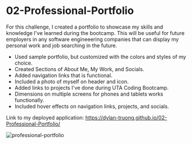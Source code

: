 # 02-Professional-Portfolio

For this challenge, I created a portfolio to showcase my skills and knowledge I've learned during the bootcamp. This will be useful for future employers in any software engineeering companies that can display my personal work and job searching in the future. 

* Used sample portfolio, but customized with the colors and styles of my choice.
* Created Sections of About Me, My Work, and Socials.
* Added navigation links that is functional.
* Included a photo of myself on header and icon.
* Added links to projects I've done during UTA Coding Bootcamp.
* Dimensions on multiple screens for phones and tablets works functionally.
* Included hover effects on navigation links, projects, and socials.

Link to my deployed application: https://dylan-truong.github.io/02-Professional-Portfolio/

![professional-portfolio](https://user-images.githubusercontent.com/96098935/154897314-dbbc82f4-a606-46c3-8c2d-ecc022788697.png)
